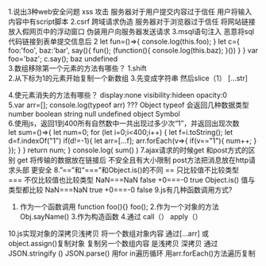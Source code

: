 1.说出3种web安全问题
xss 攻击 服务器对于用户提交内容过于信任 用户将输入内容中有script脚本
2.csrf 跨域请求伪造 服务器对于浏览器过于信任  将网站链接放入假网页中的浮动窗口 伪装用户向服务器发送请求
3.msql语句注入  恶意将sql代码链接到表单提交信息后
2        let fun=()=>{
		console.log(this.foo);
		}
		let  c={
		foo:'foo',
		baz:'bar',
		say(){
		fun();
		(function(){
			console.log(this.baz);
		}())
		}
		}
		var foo='baz';
		c.say();
baz
undefined    
3.数组移除第一个元素的方法有哪些？
1.shift  
2.从下标为1的元素开始复制一个新数组
3.先变成字符串 然后slice（1） [...str]

4.使元素消失的方法有哪些？
display:none   visibility:hideen  opacity:0   
5.var arr=[];
console.log(typeof arr)  ???    Object
typeof  会返回几种数据类型   number   boolean string null undefined object Symbol  
6.使用js，返回1到400所有自然数中一共出现过多少次“1”，并返回出现次数  
let sum=()=>{
			let num=0;
			for (let i=0;i<400;i++) {
				let f=i.toString();
				let d=f.indexOf("1")
				if(d!=-1){
					let arr=[...f];
					arr.forEach(v=>{
						if(v=="1"){
							num++;
						}
					});
				}
			}
			return num;
		}
		console.log( sum() )
7.ajax请求的时候get 和post方式的区别
get 将传输的数据放在链接后 不安全且有大小限制
post方法把消息放在http请求头部 更安全 
8.”==”和“===”和Object.is()的不同
== 只比较值不比较类型  
===  不仅比较值也比较类型  NaN===NaN false   +0===-0  true
Object.is() 值与类型都比较  NaN===NaN true    +0===-0  false
9.js有几种函数调用方式?
1. 作为一个函数调用 function foo(){}   foo();
2.作为一个对象的方法 Obj.sayName()
3.作为构造函数 
4.通过 call（） apply（）

10.js实现对象的深拷贝浅拷贝
将一个数组对象内容 通过[...arr] 或  object.assign()复制对象 复制另一个数组内容 是浅拷贝
深拷贝 通过JSON.stringify ()  JSON.parse()  用for in遍历循环    用arr.forEach()方法遍历复制
         

